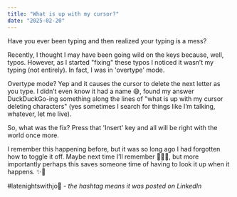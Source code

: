 ```yaml
---
title: "What is up with my cursor?"
date: "2025-02-20"
---
```


Have you ever been typing and then realized your typing is a mess?

Recently, I thought I may have been going wild on the keys because, well, typos. However, as I started "fixing" these typos I noticed it wasn’t my typing (not entirely). In fact, I was in 'overtype' mode.

Overtype mode? Yep and it causes the cursor to delete the next letter as you type. I didn’t even know it had a name 😅, found my answer DuckDuckGo-ing something along the lines of "what is up with my cursor deleting characters" (yes sometimes I search for things like I’m talking, whatever, let me live).

So, what was the fix? Press that 'Insert' key and all will be right with the world once more.

I remember this happening before, but it was so long ago I had forgotten how to toggle it off. Maybe next time I’ll remember 🤷🏻‍♀️, but more importantly perhaps this saves someone time of having to look it up when it happens. ✨🖖

#latenightswithjo🌙 - _the hashtag means it was posted on LinkedIn_
